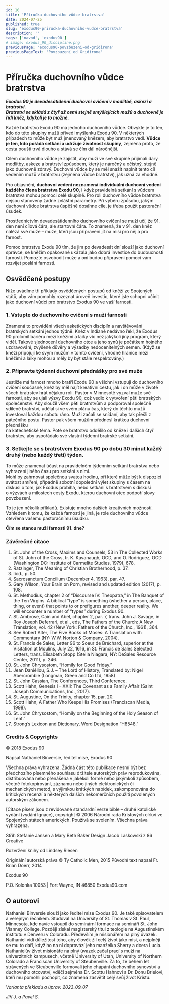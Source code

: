 ```yaml
---
id: 10
title: 'Příručka duchovního vůdce bratrstva'
date: 2024-07-25
published: true
slug: 'exodus90-prirucka-duchovniho-vudce-bratrstva'
description: ''
tags: ['navod', 'exodus90']
# image: exodus_90_discipline.png
previousPage: 'exodus90-povzbuzeni-od-gridirona'
previousPageText: 'Povzbuzení od Gridirona'
---
```


# Příručka duchovního vůdce bratrstva

**_Exodus 90 je devadesátidenní duchovní cvičení v modlitbě, askezi a bratrství.  
Bratrství se skládá z čtyř až osmi stejně smýšlejících mužů a duchovně je řídí kněz, kdykoli je to možné._**

Každé bratrstvo Exodu 90 má jednoho duchovního vůdce. Obvykle je to ten, kdo do této skupiny mužů přivedl myšlenku Exodu 90. V některých případech to může být muž jmenovaný knězem, aby bratrstvo vedl. **Vůdce je ten, kdo pořádá setkání a udržuje životnost skupiny**, zejména proto, že cesta pouští trvá dlouho a stává se čím dál náročnější.

Cílem duchovního vůdce je zajistit, aby muži ve své skupině přijímali dary modlitby, askeze a bratrství způsobem, který je náročný a očistný, stejně jako duchovně zdravý. Duchovní vůdce by se měl snažit naplnit tento cíl vedením mužů v bratrstvu (zejména vůdce bratrství), jak uzná za vhodné.

Pro objasnění, **duchovní vedení neznamená individuální duchovní vedení každého člena bratrstva Exodu 90**, i když pravidelná setkání s vůdcem bratrstva mohou pomoci celé skupině. Pro roli duchovního vůdce bratrstva nejsou stanoveny žádné zvláštní parametry. Při výběru způsobu, jakým duchovní vůdce bratrstva úspěšně dosáhne cíle, je třeba použít pastorační úsudek.

Prostřednictvím devadesátidenního duchovního cvičení se muži učí, že 91. den není cílová čára, ale startovní čára. To znamená, že v 91. den kněz nalézá své muže – muže, kteří jsou připraveni jít na misi pro něj a pro farnost.

Pomoc bratrstvu Exodu 90 tím, že jim po devadesát dní slouží jako duchovní správce, se kněžím opakovaně ukázala jako dobrá investice do budoucnosti farnosti. Pomozte osvobodit muže a oni budou připraveni pomoci vám rozvíjet poslání farnosti.

## Osvědčené postupy

Níže uvádíme tři příklady osvědčených postupů od kněží ze Spojených států, aby vám pomohly rozeznat úroveň investic, které jste schopni učinit jako duchovní vůdci pro bratrstvo Exodus 90 ve vaší farnosti.

### 1\. Vstupte do duchovního cvičení s muži farnosti

Znamená to provádění všech asketických disciplín a navštěvování bratrských setkání jednou týdně. Kněz v Indianě nedávno řekl, že Exodus 90 prolomil bariéru mezi kněžími a laiky víc než jakýkoli jiný program, který viděl. Takové sjednocení duchovního otce a jeho synů je počátkem hojného uzdravování, zvýšené důvěry a výsadby nedocenitelných semen. (Když se kněží připojují ke svým mužům v tomto cvičení, vhodné hranice mezi kněžími a laiky mohou a měly by být stále respektovány.)

### 2\. Připravte týdenní duchovní přednášky pro své muže

Jestliže má farnost mnoho bratří Exodu 90 a všichni vstupují do duchovního cvičení současně, kněz by měl najít kreativní cestu, jak i on může v životě všech bratrstev hrát nějakou roli. Pastor v Minnesotě vyzval muže své farnosti, aby se ujali výzvy Exodu 90, což vedlo k vytvoření pěti bratrských společenství. Aby sloužil všem pěti bratrstvům a podporoval společně sdílené bratrství, udělal si ve svém plánu čas, který do těchto mužů investoval každou sobotu ráno. Muži začali se snídaní, aby tak přešli z pátečního postu. Pastor pak všem mužům přednesl krátkou duchovní přednášku  
na katechetické téma. Poté se bratrstvo oddělilo od kněze i dalších čtyř bratrstev, aby uspořádalo své vlastní týdenní bratrské setkání.

### 3\. Setkejte se s bratrstvem Exodus 90 po dobu 30 minut každý druhý (nebo každý třetí) týden.

To může znamenat účast na pravidelném týdenním setkání bratrstva nebo vyhrazení jiného času pro setkání s nimi.  
Mohl by zahrnovat společnou svatou hodinu, při které může být k dispozici svátost smíření, případně sobotní dopolední výlet skupiny s časem na diskusi o tom, jak Exodus probíhá, nebo setkání s bratrstvem s diskusí  
o výzvách a milostech cesty Exodu, kterou duchovní otec podpoří slovy povzbuzení.

To je jen několik příkladů. Existuje mnoho dalších kreativních možností. Vzhledem k tomu, že každá farnosti je jiná, je role duchovního vůdce otevřena vašemu pastoračnímu úsudku.

**Čím se stanou muži farnosti 91. dne?**

### Závěrečné citace

1. St. John of the Cross, Maxims and Counsels, 53 in The Collected Works of St. John of the Cross, tr. K. Kavanaugh, OCD, and O. Rodriguez, OCD (Washington DC: Institute of Carmelite Studies, 1979), 678.
1. Ratzinger, The Meaning of Christian Brotherhood, p. 37.
1. Ibid., p. 50.
1. Sacrosanctum Concilium (December 4, 1963), par. 47.
1. Gary Wilson, Your Brain on Porn, revised and updated edition (2017), p. 108.
1. St. Methodius, chapter 2 of “Discourse IV: Theopatra,” in The Banquet of the Ten Virgins. A biblical “type” is something (whether a person, place, thing, or event) that points to or prefigures another, deeper reality. We will encounter a number of “types” during Exodus 90.
1. St. Ambrose, Cain and Abel, chapter 2, par. 7, trans. John J. Savage, in Roy Joseph Deferrari, et al., eds, The Fathers of the Church: A New Translation, vol. 42 (New York: Fathers of the Church, Inc., 1961), 364.
1. See Robert Alter, The Five Books of Moses: A Translation with Commentary (NY: W.W. Norton & Company, 2004).
1. St. Francis de Sales, Letter 96 to Soeur de Bréchard, superior at the Visitation at Moulins, July 22, 1616, in St. Francis de Sales Selected Letters, trans. Elisabeth Stopp (Stella Niagara, NY: DeSales Resource Center, 2011), p. 246.
1. St. John Chrysostom, “Homily for Good Friday.”
1. Jean Daniéllou, S.J. – The Lord of History, Translated by: Nigel Abercrombie (Longman, Green and Co Ltd, 1958)
1. St. John Cassian, The Conferences, Third Conference.
1. Scott Hahn, Genesis I – XXII: The Covenant as a Family Affair (Saint Joseph Communications, Inc., 2017).
1. St. Augustine, On the Trinity, chapter 15, par. 20.
1. Scott Hahn, A Father Who Keeps His Promises (Franciscan Media, 1998).
1. St. John Chrysostom, “Homily on the Beginning of the Holy Season of Lent.”
1. Strong’s Lexicon and Dictionary, Word Designation “H8548.”

### Credits & Copyrights

© 2018 Exodus 90

Napsal Nathaniel Binversie, ředitel mise, Exodus 90

Všechna práva vyhrazena. Žádná část této publikace nesmí být bez předchozího písemného souhlasu držitele autorských práv reprodukována, distribuována nebo přenášena v jakékoli formě nebo jakýmkoli způsobem, včetně fotokopírování, záznamu nebo jiných elektronických či mechanických metod, s výjimkou krátkých nabídek, zakomponována do kritických recenzí a některých dalších nekomerčních použití povolených autorským zákonem.

\[Citace písem jsou z revidované standardní verze bible – druhé katolické vydání (vydání Ignáce), copyright © 2006 Národní rada Kristových církví ve Spojených státech amerických. Používá se svolením. Všechna práva vyhrazena.

Střih Stefanie Jansen a Mary Beth Baker Design Jacob Laskowski z 86 Creative

Rozvržení knihy od Lindsey Riesen

Originální autorská práva © Ty Catholic Men, 2015 Původní text napsal Fr. Brian Doerr, 2014

Exodus 90

P.O. Kolonka 10053 | Fort Wayne, IN 46850 Exodus90.com

## O autorovi

Nathaniel Binversie slouží jako ředitel mise Exodus 90. Je také spisovatelem a veřejným řečníkem. Studoval na University of St. Thomas v St. Paul, Minnesota, kde navíc vstoupil do seminární formace na semináři St. John Vianney College. Později získal magisterský titul z teologie na Augustinském institutu v Denveru v Coloradu. Především je misionářem na plný úvazek. Nathaniel vidí důležitost toho, aby člověk žil celý život jako misi, a nejplněji se mu to daří, když ho na ní doprovází jeho manželka Sherry a dcera Lucia. Nathanielův život misionáře na plný úvazek začal prací s muži na univerzitních kampusech, včetně University of Utah, University of Northern Colorado a Franciscan University of Steubenville. Za to, že během let strávených ve Steubenville formovali jeho chápání duchovního synovství a duchovního otcovství, vděčí zejména Dr. Scottu Hahnovi a Dr. Donu Brielovi, kteří mu pomohli pochopit, co znamená zasvětit celý svůj život Kristu.

_Varianta překladu a úprav: 2023_09_07_

_Jiří J. a Pavel S._
